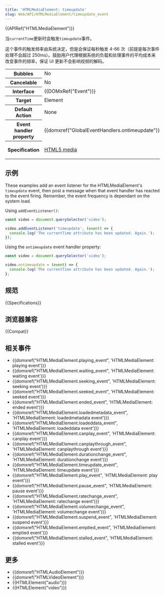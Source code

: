 ```yaml
---
title: 'HTMLMediaElement: timeupdate'
slug: Web/API/HTMLMediaElement/timeupdate_event
---
```


{{APIRef("HTMLMediaElement")}}

当`currentTime`更新时会触发`timeupdate`事件。

这个事件的触发频率由系统决定，但是会保证每秒触发 4-66 次（前提是每次事件处理不会超过 250ms）。鼓励用户代理根据系统的负载和处理事件的平均成本来改变事件的频率，保证 UI 更新不会影响视频的解码。

<table class="properties">
  <tbody>
    <tr>
      <th scope="row">Bubbles</th>
      <td>No</td>
    </tr>
    <tr>
      <th scope="row">Cancelable</th>
      <td>No</td>
    </tr>
    <tr>
      <th scope="row">Interface</th>
      <td>{{DOMxRef("Event")}}</td>
    </tr>
    <tr>
      <th scope="row">Target</th>
      <td>Element</td>
    </tr>
    <tr>
      <th scope="row">Default Action</th>
      <td>None</td>
    </tr>
    <tr>
      <th scope="row">Event handler property</th>
      <td>{{domxref("GlobalEventHandlers.ontimeupdate")}}</td>
    </tr>
    <tr>
      <th scope="row">Specification</th>
      <td>
        <p>
          <a
            href="http://www.whatwg.org/specs/web-apps/current-work/multipage/the-video-element.html#event-media-playing"
            >HTML5 media</a
          >
        </p>
      </td>
    </tr>
  </tbody>
</table>

## 示例

These examples add an event listener for the HTMLMediaElement's `timeupdate` event, then post a message when that event handler has reacted to the event firing. Remember, the event frequency is dependant on the system load.

Using `addEventListener()`:

```js
const video = document.querySelector('video');

video.addEventListener('timeupdate', (event) => {
  console.log('The currentTime attribute has been updated. Again.');
});
```

Using the `ontimeupdate` event handler property:

```js
const video = document.querySelector('video');

video.ontimeupdate = (event) => {
  console.log('The currentTime attribute has been updated. Again.');
};
```

## 规范

{{Specifications}}

## 浏览器兼容

{{Compat}}

## 相关事件

- {{domxref("HTMLMediaElement.playing_event", 'HTMLMediaElement: playing event')}}
- {{domxref("HTMLMediaElement.waiting_event", 'HTMLMediaElement: waiting event')}}
- {{domxref("HTMLMediaElement.seeking_event", 'HTMLMediaElement: seeking event')}}
- {{domxref("HTMLMediaElement.seeked_event", 'HTMLMediaElement: seeked event')}}
- {{domxref("HTMLMediaElement.ended_event", 'HTMLMediaElement: ended event')}}
- {{domxref("HTMLMediaElement.loadedmetadata_event", 'HTMLMediaElement: loadedmetadata event')}}
- {{domxref("HTMLMediaElement.loadeddata_event", 'HTMLMediaElement: loadeddata event')}}
- {{domxref("HTMLMediaElement.canplay_event", 'HTMLMediaElement: canplay event')}}
- {{domxref("HTMLMediaElement.canplaythrough_event", 'HTMLMediaElement: canplaythrough event')}}
- {{domxref("HTMLMediaElement.durationchange_event", 'HTMLMediaElement: durationchange event')}}
- {{domxref("HTMLMediaElement.timeupdate_event", 'HTMLMediaElement: timeupdate event')}}
- {{domxref("HTMLMediaElement.play_event", 'HTMLMediaElement: play event')}}
- {{domxref("HTMLMediaElement.pause_event", 'HTMLMediaElement: pause event')}}
- {{domxref("HTMLMediaElement.ratechange_event", 'HTMLMediaElement: ratechange event')}}
- {{domxref("HTMLMediaElement.volumechange_event", 'HTMLMediaElement: volumechange event')}}
- {{domxref("HTMLMediaElement.suspend_event", 'HTMLMediaElement: suspend event')}}
- {{domxref("HTMLMediaElement.emptied_event", 'HTMLMediaElement: emptied event')}}
- {{domxref("HTMLMediaElement.stalled_event", 'HTMLMediaElement: stalled event')}}

## 更多

- {{domxref("HTMLAudioElement")}}
- {{domxref("HTMLVideoElement")}}
- {{HTMLElement("audio")}}
- {{HTMLElement("video")}}
